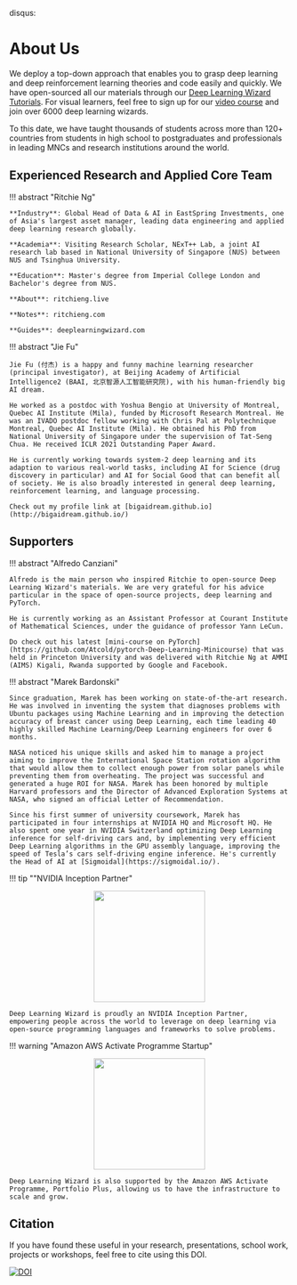 disqus:

# About Us

We deploy a top-down approach that enables you to grasp deep learning and deep reinforcement learning theories and code easily and quickly. We have open-sourced all our materials through our [Deep Learning Wizard Tutorials](https://www.deeplearningwizard.com/deep_learning/course_progression/). For visual learners, feel free to sign up for our [video course](https://www.udemy.com/practical-deep-learning-with-pytorch/?couponCode=DEEPWIZARD) and join over 6000 deep learning wizards.

To this date, we have taught thousands of students across more than 120+ countries from students in high school to postgraduates and professionals in leading MNCs and research institutions around the world.

## Experienced Research and Applied Core Team

!!! abstract "Ritchie Ng"

    **Industry**: Global Head of Data & AI in EastSpring Investments, one of Asia's largest asset manager, leading data engineering and applied deep learning research globally.

    **Academia**: Visiting Research Scholar, NExT++ Lab, a joint AI research lab based in National University of Singapore (NUS) between NUS and Tsinghua University.

    **Education**: Master's degree from Imperial College London and Bachelor's degree from NUS.

    **About**: ritchieng.live

    **Notes**: ritchieng.com

    **Guides**: deeplearningwizard.com

!!! abstract "Jie Fu"

    Jie Fu (付杰) is a happy and funny machine learning researcher (principal investigator), at Beijing Academy of Artificial Intelligence2 (BAAI, 北京智源人工智能研究院), with his human-friendly big AI dream.

    He worked as a postdoc with Yoshua Bengio at University of Montreal, Quebec AI Institute (Mila), funded by Microsoft Research Montreal. He was an IVADO postdoc fellow working with Chris Pal at Polytechnique Montreal, Quebec AI Institute (Mila). He obtained his PhD from National University of Singapore under the supervision of Tat-Seng Chua. He received ICLR 2021 Outstanding Paper Award.

    He is currently working towards system-2 deep learning and its adaption to various real-world tasks, including AI for Science (drug discovery in particular) and AI for Social Good that can benefit all of society. He is also broadly interested in general deep learning, reinforcement learning, and language processing.

    Check out my profile link at [bigaidream.github.io](http://bigaidream.github.io/)
    
##  Supporters

!!! abstract "Alfredo Canziani"

    Alfredo is the main person who inspired Ritchie to open-source Deep Learning Wizard's materials. We are very grateful for his advice particular in the space of open-source projects, deep learning and PyTorch.
    
    He is currently working as an Assistant Professor at Courant Institute of Mathematical Sciences, under the guidance of professor Yann LeCun.
    
    Do check out his latest [mini-course on PyTorch](https://github.com/Atcold/pytorch-Deep-Learning-Minicourse) that was held in Princeton University and was delivered with Ritchie Ng at AMMI (AIMS) Kigali, Rwanda supported by Google and Facebook.
    
!!! abstract "Marek Bardonski"

    Since graduation, Marek has been working on state-of-the-art research. He was involved in inventing the system that diagnoses problems with Ubuntu packages using Machine Learning and in improving the detection accuracy of breast cancer using Deep Learning, each time leading 40 highly skilled Machine Learning/Deep Learning engineers for over 6 months.

    NASA noticed his unique skills and asked him to manage a project aiming to improve the International Space Station rotation algorithm that would allow them to collect enough power from solar panels while preventing them from overheating. The project was successful and generated a huge ROI for NASA. Marek has been honored by multiple Harvard professors and the Director of Advanced Exploration Systems at NASA, who signed an official Letter of Recommendation.

    Since his first summer of university coursework, Marek has participated in four internships at NVIDIA HQ and Microsoft HQ. He also spent one year in NVIDIA Switzerland optimizing Deep Learning inference for self-driving cars and, by implementing very efficient Deep Learning algorithms in the GPU assembly language, improving the speed of Tesla’s cars self-driving engine inference. He's currently the Head of AI at [Sigmoidal](https://sigmoidal.io/).

!!! tip ""NVIDIA Inception Partner"
    <center><img src="https://res.cloudinary.com/ritchieng/image/upload/v1532596192/deeplearningwizard.com/nvidia_inception.png" style="width:200px"/></center>
    
    Deep Learning Wizard is proudly an NVIDIA Inception Partner, empowering people across the world to leverage on deep learning via open-source programming languages and frameworks to solve problems.
    
!!! warning "Amazon AWS Activate Programme Startup"
    <center><img src="https://res.cloudinary.com/ritchieng/image/upload/v1563421301/logos/aws_activate.png" style="width:200px"/></center>
    
    Deep Learning Wizard is also supported by the Amazon AWS Activate Programme, Portfolio Plus, allowing us to have the infrastructure to scale and grow.   
    
## Citation
If you have found these useful in your research, presentations, school work, projects or workshops, feel free to cite using this DOI.

[![DOI](https://zenodo.org/badge/139945544.svg)](https://zenodo.org/badge/latestdoi/139945544)